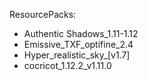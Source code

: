 ResourcePacks:
* Authentic Shadows_1.11-1.12
* Emissive_TXF_optifine_2.4
* Hyper_realistic_sky_[v1.7]
* cocricot_1.12.2_v1.11.0
